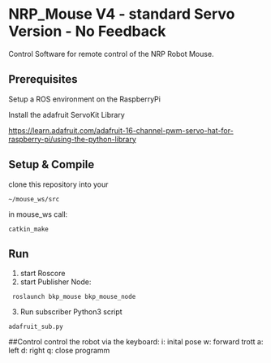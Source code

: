# NRP_Mouse V4 - standard Servo Version - No Feedback

Control Software for remote control of the NRP Robot Mouse.

## Prerequisites

Setup a ROS environment on the RaspberryPi

Install the adafruit ServoKit Library

  https://learn.adafruit.com/adafruit-16-channel-pwm-servo-hat-for-raspberry-pi/using-the-python-library
  

## Setup & Compile
clone this repository into your

```
~/mouse_ws/src
```

in mouse_ws call:

```
catkin_make
```

## Run
1. start Roscore
2. start Publisher Node: 
  ```
   roslaunch bkp_mouse bkp_mouse_node
  ```
3. Run subscriber Python3 script
  ```
  adafruit_sub.py
  ```
##Control
control the robot via the keyboard:
i: inital pose
w: forward trott
a: left
d: right
q: close programm
